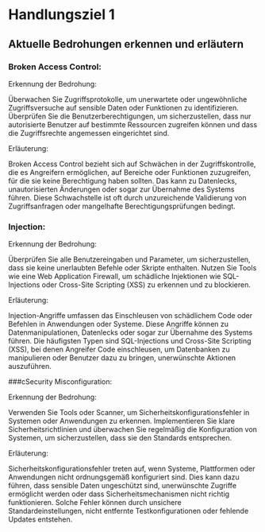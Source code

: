 # Handlungsziel 1
## Aktuelle Bedrohungen erkennen und erläutern
### Broken Access Control:

Erkennung der Bedrohung:

Überwachen Sie Zugriffsprotokolle, um unerwartete oder ungewöhnliche Zugriffsversuche auf sensible Daten oder Funktionen zu identifizieren.
Überprüfen Sie die Benutzerberechtigungen, um sicherzustellen, dass nur autorisierte Benutzer auf bestimmte Ressourcen zugreifen können und dass die Zugriffsrechte angemessen eingerichtet sind.

Erläuterung:

Broken Access Control bezieht sich auf Schwächen in der Zugriffskontrolle, die es Angreifern ermöglichen, auf Bereiche oder Funktionen zuzugreifen, für die sie keine Berechtigung haben sollten. Das kann zu Datenlecks, unautorisierten Änderungen oder sogar zur Übernahme des Systems führen. Diese Schwachstelle ist oft durch unzureichende Validierung von Zugriffsanfragen oder mangelhafte Berechtigungsprüfungen bedingt.


### Injection:

Erkennung der Bedrohung:

Überprüfen Sie alle Benutzereingaben und Parameter, um sicherzustellen, dass sie keine unerlaubten Befehle oder Skripte enthalten.
Nutzen Sie Tools wie eine Web Application Firewall, um schädliche Injektionen wie SQL-Injections oder Cross-Site Scripting (XSS) zu erkennen und zu blockieren.

Erläuterung:

Injection-Angriffe umfassen das Einschleusen von schädlichem Code oder Befehlen in Anwendungen oder Systeme. Diese Angriffe können zu Datenmanipulationen, Datenlecks oder sogar zur Übernahme des Systems führen. Die häufigsten Typen sind SQL-Injections und Cross-Site Scripting (XSS), bei denen Angreifer Code einschleusen, um Datenbanken zu manipulieren oder Benutzer dazu zu bringen, unerwünschte Aktionen auszuführen.

###cSecurity Misconfiguration:

Erkennung der Bedrohung:

Verwenden Sie Tools oder Scanner, um Sicherheitskonfigurationsfehler in Systemen oder Anwendungen zu erkennen.
Implementieren Sie klare Sicherheitsrichtlinien und überwachen Sie regelmäßig die Konfiguration von Systemen, um sicherzustellen, dass sie den Standards entsprechen.

Erläuterung:

Sicherheitskonfigurationsfehler treten auf, wenn Systeme, Plattformen oder Anwendungen nicht ordnungsgemäß konfiguriert sind. Dies kann dazu führen, dass sensible Daten ungeschützt sind, unerwünschte Zugriffe ermöglicht werden oder dass Sicherheitsmechanismen nicht richtig funktionieren. Solche Fehler können durch unsichere Standardeinstellungen, nicht entfernte Testkonfigurationen oder fehlende Updates entstehen.

